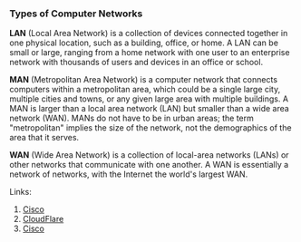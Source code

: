 ### Types of Computer Networks

**LAN** (Local Area Network) is a collection of devices connected together in one physical location, such as a building, office, or home. A LAN can be small or large, ranging from a home network with one user to an enterprise network with thousands of users and devices in an office or school. <br>

**MAN** (Metropolitan Area Network) is a computer network that connects computers within a metropolitan area, which could be a single large city, multiple cities and towns, or any given large area with multiple buildings. A MAN is larger than a local area network (LAN) but smaller than a wide area network (WAN). MANs do not have to be in urban areas; the term "metropolitan" implies the size of the network, not the demographics of the area that it serves. <br>

**WAN** (Wide Area Network) is a collection of local-area networks (LANs) or other networks that communicate with one another.  A WAN is essentially a network of networks, with the Internet the world's largest WAN. <br>

Links:
1. [Cisco](https://www.cisco.com/c/en/us/products/switches/what-is-a-lan-local-area-network.html)
2. [CloudFlare](https://www.cloudflare.com/learning/network-layer/what-is-a-metropolitan-area-network)
3. [Cisco](https://www.cisco.com/c/en/us/products/switches/what-is-a-wan-wide-area-network.html)
